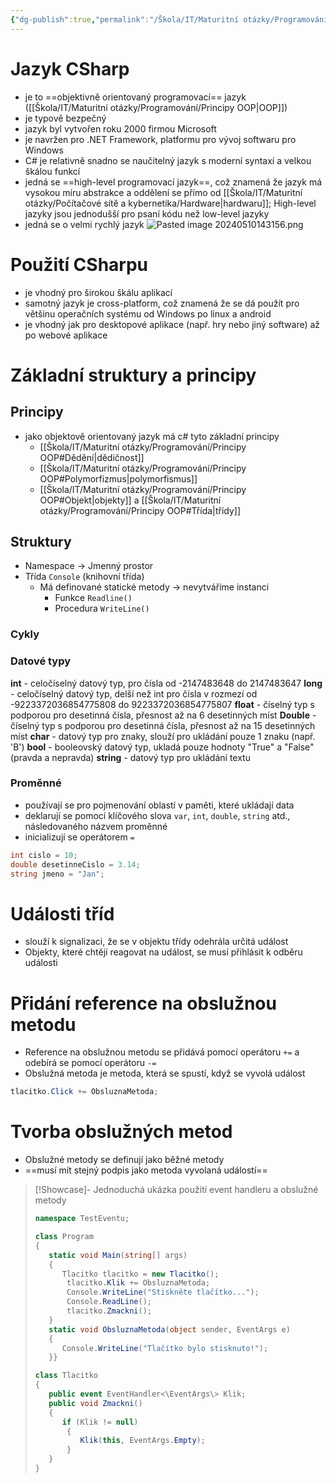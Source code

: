 ```yaml
---
{"dg-publish":true,"permalink":"/Škola/IT/Maturitní otázky/Programování/Jazyk CSharp/","tags":["Maturitní_otázka","IT","Programování","Software","C-Sharp"],"created":"2023-12-19T09:14:44.484+01:00","updated":"2024-05-22T11:35:50.686+02:00"}
---
```


# Jazyk CSharp
- je to ==objektivně orientovaný programovací== jazyk ([[Škola/IT/Maturitní otázky/Programování/Principy OOP\|OOP]])
- je typově bezpečný
- jazyk byl vytvořen roku 2000 firmou Microsoft
- je navržen pro .NET Framework, platformu pro vývoj softwaru pro Windows
- C# je relativně snadno se naučitelný jazyk s moderní syntaxí a velkou škálou funkcí
- jedná se ==high-level programovací jazyk==, což znamená že jazyk má vysokou míru abstrakce a oddělení se přímo od [[Škola/IT/Maturitní otázky/Počítačové sítě a kybernetika/Hardware\|hardwaru]]; High-level jazyky jsou jednodušší pro psaní kódu než low-level jazyky
- jedná se o velmi rychlý jazyk
![Pasted image 20240510143156.png](/img/user/Images/Pasted%20image%2020240510143156.png)
# Použití CSharpu
- je vhodný pro širokou škálu aplikací
- samotný jazyk je cross-platform, což znamená že se dá použít pro většinu operačních systému od Windows po linux a android
- je vhodný jak pro desktopové aplikace (např. hry nebo jiný software) až po webové aplikace
# Základní struktury a principy 
## Principy
- jako objektově orientovaný jazyk má c# tyto základní principy
	- [[Škola/IT/Maturitní otázky/Programování/Principy OOP#Dědění\|dědičnost]]
	- [[Škola/IT/Maturitní otázky/Programování/Principy OOP#Polymorfizmus\|polymorfismus]]
	- [[Škola/IT/Maturitní otázky/Programování/Principy OOP#Objekt\|objekty]] a [[Škola/IT/Maturitní otázky/Programování/Principy OOP#Třída\|třídy]]
## Struktury
- Namespace -> Jmenný prostor
- Třída `Console` (knihovní třída)
	- Má definované statické metody -> nevytváříme instanci
		- Funkce `Readline()`
		- Procedura `WriteLine()`
### Cykly
### Datové typy
**int** - celočíselný datový typ, pro čísla od -2147483648 do 2147483647
**long** - celočíselný datový typ, delší než int pro čísla v rozmezí od -9223372036854775808 do 9223372036854775807
**float** - číselný typ s podporou pro desetinná čísla, přesnost až na 6 desetinných míst
**Double** - číselný typ s podporou pro desetinná čísla, přesnost až na 15 desetinných míst
**char** - datový typ pro znaky, slouží pro ukládání pouze 1 znaku (např. 'B')
**bool** - booleovský datový typ, ukladá pouze hodnoty "True" a "False" (pravda a nepravda)
**string** - datový typ pro ukládání textu
### Proměnné
- používají se pro pojmenování oblastí v paměti, které ukládají data
- deklarují se pomocí klíčového slova `var`, `int`, `double`, `string` atd., následovaného názvem proměnné
- inicializují se operátorem `=`
```CS
int cislo = 10; 
double desetinneCislo = 3.14; 
string jmeno = "Jan";
```
# Události tříd
- slouží k signalizaci, že se v objektu třídy odehrála určitá událost
- Objekty, které chtějí reagovat na událost, se musí přihlásit k odběru události
# Přidání reference na obslužnou metodu
- Reference na obslužnou metodu se přidává pomocí operátoru `+=` a odebírá se pomocí operátoru `-=`
- Obslužná metoda je metoda, která se spustí, když se vyvolá událost
```CS
tlacitko.Click += ObsluznaMetoda;
```
# Tvorba obslužných metod
- Obslužné metody se definují jako běžné metody
- ==musí mít stejný podpis jako metoda vyvolaná událostí==

> [!Showcase]- Jednoduchá ukázka použití event handleru a obslužné metody
>```CS
>namespace TestEventu;  
 > 
>class Program  
>{  
>    static void Main(string[] args)  
>    {        
>	    Tlacitko tlacitko = new Tlacitko();  
>        tlacitko.Klik += ObsluznaMetoda;  
>        Console.WriteLine("Stiskněte tlačítko...");  
>        Console.ReadLine();  
>        tlacitko.Zmackni();  
>    }  
>    static void ObsluznaMetoda(object sender, EventArgs e)  
>    {        
>	    Console.WriteLine("Tlačítko bylo stisknuto!");  
>    }}  
>
>class Tlacitko  
>{  
>    public event EventHandler<\EventArgs\> Klik;  
>    public void Zmackni()  
>    {        
>	    if (Klik != null)  
>        {            
>	        Klik(this, EventArgs.Empty);  
>        }    
>    }        
>}
>```
